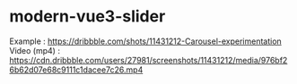 # modern-vue3-slider

Example : https://dribbble.com/shots/11431212-Carousel-experimentation
Video (mp4) : https://cdn.dribbble.com/users/27981/screenshots/11431212/media/976bf26b62d07e68c9111c1dacee7c26.mp4

